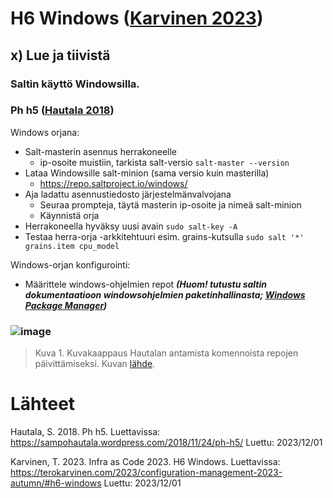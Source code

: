 # H6 Windows ([Karvinen 2023](https://terokarvinen.com/2023/configuration-management-2023-autumn/#h6-windows))

## x) Lue ja tiivistä

### Saltin käyttö Windowsilla.

### Ph h5 ([Hautala 2018](https://sampohautala.wordpress.com/2018/11/24/ph-h5/))

Windows orjana:

- Salt-masterin asennus herrakoneelle
    - ip-osoite muistiin, tarkista salt-versio `salt-master --version`
- Lataa Windowsille salt-minion (sama versio kuin masterilla)
    - https://repo.saltproject.io/windows/
- Aja ladattu asennustiedosto järjestelmänvalvojana
    - Seuraa prompteja, täytä masterin ip-osoite ja nimeä salt-minion
    - Käynnistä orja
- Herrakoneella hyväksy uusi avain `sudo salt-key -A`
- Testaa herra-orja -arkkitehtuuri esim. grains-kutsulla `sudo salt '*' grains.item cpu_model`

Windows-orjan konfigurointi:

- Määrittele windows-ohjelmien repot ***(Huom! tutustu saltin dokumentaatioon windowsohjelmien paketinhallinasta; [Windows Package Manager](https://sampohautala.wordpress.com/2018/11/24/ph-h5/))***

### ![image](https://github.com/RenneJ/hh-palvelinten-hallinta/assets/97522117/796e79e9-9fb1-40c9-bd2c-b3d96bdada47)

> Kuva 1. Kuvakaappaus Hautalan antamista komennoista repojen päivittämiseksi. Kuvan [lähde](https://sampohautala.wordpress.com/2018/11/24/ph-h5/).


# Lähteet

Hautala, S. 2018. Ph h5. Luettavissa: https://sampohautala.wordpress.com/2018/11/24/ph-h5/ Luettu: 2023/12/01

Karvinen, T. 2023. Infra as Code 2023. H6 Windows. Luettavissa: https://terokarvinen.com/2023/configuration-management-2023-autumn/#h6-windows Luettu: 2023/12/01
